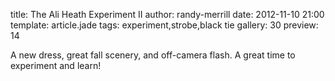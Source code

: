 title: The Ali Heath Experiment II
author: randy-merrill
date: 2012-11-10 21:00
template: article.jade
tags: experiment,strobe,black tie
gallery: 30
preview: 14

A new dress, great fall scenery, and off-camera flash. A great time to experiment and learn!
